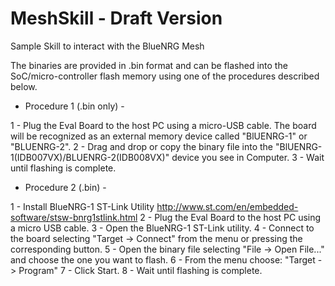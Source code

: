 # MeshSkill - Draft Version
Sample Skill to interact with the BlueNRG Mesh

The binaries are provided in .bin format and can be flashed into the SoC/micro-controller flash memory using one of the procedures described below. 

- Procedure 1 (.bin only) -

 1 - Plug the Eval Board to the host PC using a micro-USB cable. The board will be recognized as an external memory device called "BlUENRG-1" or "BLUENRG-2".
 2 - Drag and drop or copy the binary file into the "BlUENRG-1(IDB007VX)/BLUENRG-2(IDB008VX)" device you see in Computer.
 3 - Wait until flashing is complete.

- Procedure 2 (.bin) -

 1 - Install BlueNRG-1 ST-Link Utility http://www.st.com/en/embedded-software/stsw-bnrg1stlink.html
 2 - Plug the Eval Board to the host PC using a micro USB cable.
 3 - Open the BlueNRG-1 ST-Link utility.
 4 - Connect to the board selecting "Target -> Connect" from the menu or pressing the corresponding button.
 5 - Open the binary file selecting "File -> Open File..." and choose the one you want to flash.
 6 - From the menu choose: "Target -> Program"
 7 - Click Start.
 8 - Wait until flashing is complete.


